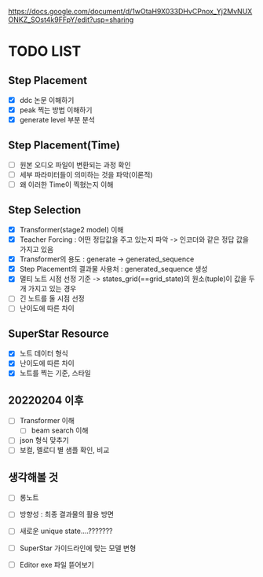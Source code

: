 https://docs.google.com/document/d/1wOtaH9X033DHvCPnox_Yj2MvNUXONKZ_SOst4k9FFpY/edit?usp=sharing

# TODO LIST

## Step Placement
- [x] ddc 논문 이해하기
- [x] peak 찍는 방법 이해하기
- [x] generate level 부분 분석

## Step Placement(Time)
- [ ] 원본 오디오 파일이 변환되는 과정 확인
- [ ] 세부 파라미터들이 의미하는 것을 파악(이론적)
- [ ] 왜 이러한 Time이 찍혔는지 이해

## Step Selection
- [x] Transformer(stage2 model) 이해
- [x] Teacher Forcing : 어떤 정답값을 주고 있는지 파악 -> 인코더와 같은 정답 값을 가지고 있음
- [x] Transformer의 용도 : generate -> generated_sequence
- [x] Step Placement의 결과물 사용처 : generated_sequence 생성
- [x] 멀티 노트 시점 선정 기준 -> states_grid(==grid_state)의 원소(tuple)이 값을 두개 가지고 있는 경우
- [ ] 긴 노트를 둘 시점 선정
- [ ] 난이도에 따른 차이

## SuperStar Resource
- [x] 노트 데이터 형식
- [x] 난이도에 따른 차이
- [x] 노트를 찍는 기준, 스타일

## 20220204 이후 
- [ ] Transformer 이해
    - [ ] beam search 이해
- [ ] json 형식 맞추기
- [ ] 보컬, 멜로디 별 샘플 확인, 비교

## 생각해볼 것
- [ ] 롱노트
- [ ] 방향성 : 최종 결과물의 활용 방면
- [ ] 새로운 unique state....??????? 
- [ ] SuperStar 가이드라인에 맞는 모델 변형
- [ ] Editor exe 파일 뜯어보기

